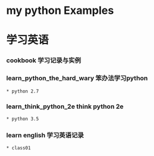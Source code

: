 # my python Examples
# 学习英语
### cookbook 学习记录与实例
### learn_python_the_hard_wary 笨办法学习python
    * python 2.7
### learn_think_python_2e think python 2e
    * python 3.5
### learn english 学习英语记录
    * class01